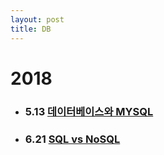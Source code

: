 ```yaml
---
layout: post
title: DB
---
```


# 2018

* ### 5.13 [데이터베이스와 MYSQL](http://ykss.github.io/dbmysql)
* ### 6.21 [SQL vs NoSQL](http://ykss.github.io/nosql_vs_sql)